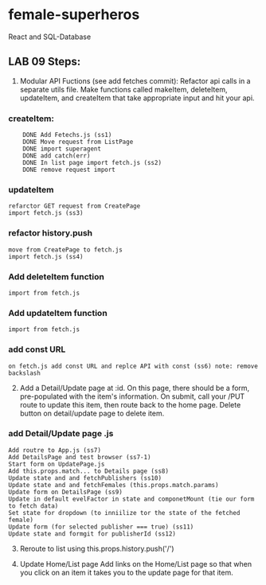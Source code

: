 # female-superheros
React and SQL-Database

## LAB 09 Steps:

1) Modular API Fuctions (see add fetches commit): 
    Refactor api calls in a separate utils file. Make functions called makeItem, deleteItem, updateItem, and createItem that take appropriate input and hit your api.
### createItem:
        DONE Add Fetechs.js (ss1)
        DONE Move request from ListPage
        DONE import superagent
        DONE add catch(err)
        DONE In list page import fetch.js (ss2)
        DONE remove request import
###  updateItem
    refarctor GET request from CreatePage
    import fetch.js (ss3)
###  refactor history.push 
    move from CreatePage to fetch.js
    import fetch.js (ss4)
###  Add deleteItem function
    import from fetch.js 
### Add updateItem function
    import from fetch.js 
###  add const URL 
    on fetch.js add const URL and replce API with const (ss6) note: remove backslash

2) Add a Detail/Update page at <items>:id.
    On this page, there should be a form, pre-populated with the item's information.
    On submit, call your /PUT route to update this item, then route back to the home page.
    Delete button on detail/update page to delete item.
###  add Detail/Update page .js
    Add routre to App.js (ss7)
    Add DetailsPage and test browser (ss7-1)
    Start form on UpdatePage.js
    Add this.props.match... to Details page (ss8)
    Update state and and fetchPublishers (ss10)
    Update state and and fetchFemales (this.props.match.params)
    Update form on DetailsPage (ss9)
    Update in default evelFactor in state and componetMount (tie our form to fetch data)
    Set state for dropdown (to inniilize tor the state of the fetched female)
    Update form (for selected publisher === true) (ss11)
    Update state and formgit for publisherId (ss12)
3) Reroute to list using this.props.history.push('/')

4) Update Home/List page
    Add links on the Home/List page so that when you click on an item it takes you to the update page for that item.


